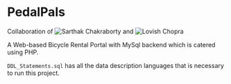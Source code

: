 # PedalPals

Collaboration of ![Sarthak Chakraborty](https://github.com/sarthak-chakraborty) and ![Lovish Chopra](https://github.com/lovishchopra) 

A Web-based Bicycle Rental Portal with MySql backend which is catered using PHP.

`DDL_Statements.sql` has all the data description languages that is necessary to run this project.
